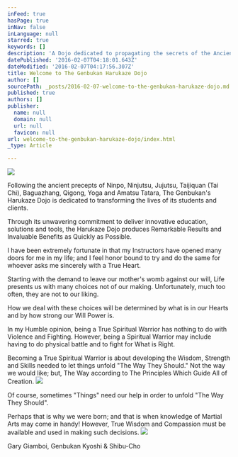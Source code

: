 ```yaml
---
inFeed: true
hasPage: true
inNav: false
inLanguage: null
starred: true
keywords: []
description: 'A Dojo dedicated to propagating the secrets of the Ancient Arts of Ninpo, Ninjutsu, Jujutsu, Taijiquan, Baguazhang, Qigong, Pranayama & Yoga. '
datePublished: '2016-02-07T04:18:01.643Z'
dateModified: '2016-02-07T04:17:56.307Z'
title: Welcome to The Genbukan Harukaze Dojo
author: []
sourcePath: _posts/2016-02-07-welcome-to-the-genbukan-harukaze-dojo.md
published: true
authors: []
publisher:
  name: null
  domain: null
  url: null
  favicon: null
url: welcome-to-the-genbukan-harukaze-dojo/index.html
_type: Article

---
```

![](https://the-grid-user-content.s3-us-west-2.amazonaws.com/c5e8fb10-05d1-4af0-be70-02fa8a0d20c0.jpg)

Following the ancient precepts of Ninpo, Ninjutsu, Jujutsu, Taijiquan (Tai Chi), Baguazhang, Qigong, Yoga and Amatsu Tatara, The Genbukan's Harukaze Dojo is dedicated to transforming the lives of its students and clients. 

Through its unwavering commitment to deliver innovative education, solutions and tools, the Harukaze Dojo produces Remarkable Results and Invaluable Benefits as Quickly as Possible. 

I have been extremely fortunate in that my Instructors have opened many doors for me in my life; and I feel honor bound to try and do the same for whoever asks me sincerely with a True Heart.

Starting with the demand to leave our mother's womb against our will, Life presents us with many choices not of our making. Unfortunately, much too often, they are not to our liking. 

How we deal with these choices will be determined by what is in our Hearts and by how strong our Will Power is.

In my Humble opinion, being a True Spiritual Warrior has nothing to do with Violence and Fighting. However, being a Spiritual Warrior may include having to do physical battle and to fight for What is Right. 

Becoming a True Spiritual Warrior is about developing the Wisdom, Strength and Skills needed to let things unfold "The Way They Should." Not the way we would like; but, The Way according to The Principles Which Guide All of Creation. ![](https://the-grid-user-content.s3-us-west-2.amazonaws.com/de11b925-e853-4790-9013-803d906b1a0a.jpg)

Of course, sometimes "Things" need our help in order to unfold "The Way They Should". 

Perhaps that is why we were born; and that is when knowledge of Martial Arts may come in handy! However, True Wisdom and Compassion must be available and used in making such decisions.
![](https://the-grid-user-content.s3-us-west-2.amazonaws.com/f371a39a-0cf5-4212-844e-7dc62a48aea9.jpg)

Gary Giamboi, Genbukan Kyoshi & Shibu-Cho